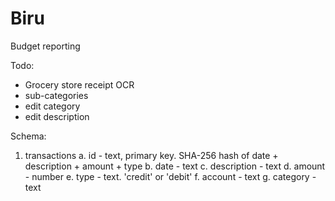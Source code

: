 # Biru
Budget reporting

Todo:
- Grocery store receipt OCR
- sub-categories
- edit category
- edit description

Schema:
1. transactions
    a. id - text, primary key. SHA-256 hash of date + description + amount + type
    b. date - text
    c. description - text
    d. amount - number
    e. type - text. 'credit' or 'debit'
    f. account - text
    g. category - text